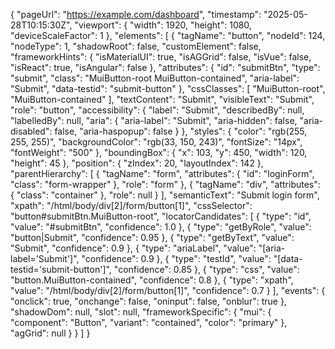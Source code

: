 {
  "pageUrl": "https://example.com/dashboard",
  "timestamp": "2025-05-28T10:15:30Z",
  "viewport": {
    "width": 1920,
    "height": 1080,
    "deviceScaleFactor": 1
  },
  "elements": [
    {
      "tagName": "button",
      "nodeId": 124,
      "nodeType": 1,
      "shadowRoot": false,
      "customElement": false,
      "frameworkHints": {
        "isMaterialUI": true,
        "isAGGrid": false,
        "isVue": false,
        "isReact": true,
        "isAngular": false
      },
      "attributes": {
        "id": "submitBtn",
        "type": "submit",
        "class": "MuiButton-root MuiButton-contained",
        "aria-label": "Submit",
        "data-testid": "submit-button"
      },
      "cssClasses": [
        "MuiButton-root",
        "MuiButton-contained"
      ],
      "textContent": "Submit",
      "visibleText": "Submit",
      "role": "button",
      "accessibility": {
        "label": "Submit",
        "describedBy": null,
        "labelledBy": null,
        "aria": {
          "aria-label": "Submit",
          "aria-hidden": false,
          "aria-disabled": false,
          "aria-haspopup": false
        }
      },
      "styles": {
        "color": "rgb(255, 255, 255)",
        "backgroundColor": "rgb(33, 150, 243)",
        "fontSize": "14px",
        "fontWeight": "500"
      },
      "boundingBox": {
        "x": 103,
        "y": 450,
        "width": 120,
        "height": 45
      },
      "position": {
        "zIndex": 20,
        "layoutIndex": 142
      },
      "parentHierarchy": [
        {
          "tagName": "form",
          "attributes": { "id": "loginForm", "class": "form-wrapper" },
          "role": "form"
        },
        {
          "tagName": "div",
          "attributes": { "class": "container" },
          "role": null
        }
      ],
      "semanticText": "Submit login form",
      "xpath": "/html/body/div[2]/form/button[1]",
      "cssSelector": "button#submitBtn.MuiButton-root",
      "locatorCandidates": [
        { "type": "id", "value": "#submitBtn", "confidence": 1.0 },
        { "type": "getByRole", "value": "button|Submit", "confidence": 0.95 },
        { "type": "getByText", "value": "Submit", "confidence": 0.9 },
        { "type": "ariaLabel", "value": "[aria-label='Submit']", "confidence": 0.9 },
        { "type": "testId", "value": "[data-testid='submit-button']", "confidence": 0.85 },
        { "type": "css", "value": "button.MuiButton-contained", "confidence": 0.8 },
        { "type": "xpath", "value": "/html/body/div[2]/form/button[1]", "confidence": 0.7 }
      ],
      "events": {
        "onclick": true,
        "onchange": false,
        "oninput": false,
        "onblur": true
      },
      "shadowDom": null,
      "slot": null,
      "frameworkSpecific": {
        "mui": {
          "component": "Button",
          "variant": "contained",
          "color": "primary"
        },
        "agGrid": null
      }
    }
  ]
}
